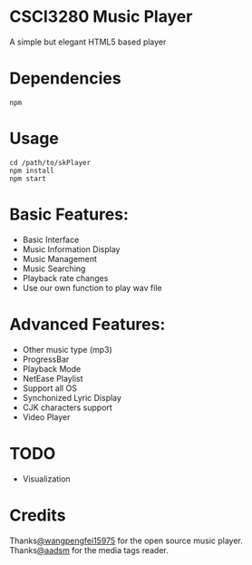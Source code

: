 # CSCI3280 Music Player
A simple but elegant HTML5 based player 

# Dependencies
```
npm
```

# Usage
```
cd /path/to/skPlayer
npm install
npm start
```

# Basic Features:
* Basic Interface
* Music Information Display
* Music Management
* Music Searching
* Playback rate changes
* Use our own function to play wav file

# Advanced Features:
* Other music type (mp3)
* ProgressBar
* Playback Mode
* NetEase Playlist
* Support all OS
* Synchonized Lyric Display
* CJK characters support
* Video Player

# TODO
* Visualization

# Credits
Thanks[@wangpengfei15975](https://github.com/wangpengfei15975) for the open source music player.
Thanks[@aadsm](https://github.com/aadsm/JavaScript-ID3-Reader) for the media tags reader.
